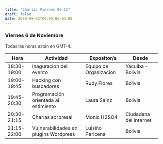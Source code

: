 ```yaml
---
title: "Charlas Viernes 06-11"
draft: false
date: 2020-09-02T00:00:00-04:00
---
```


### Viernes 6 de Noviembre

Todas las horas están en GMT-4.

| Hora | Actividad | Expositor/a | Desde |
| --- | --- | --- | --- |
| 18:30-19:00 | Inaguración del evento | Equipo de Organizacion | Yacuiba - Bolivia |
| 19:00-19:45 | Hacking con buscadores | Rudy Flores | Bolivia |
| 19:45-20:30 | Programación orientada al estimiento | Laura Sainz | Bolivia |
| 20:30-21:15 | Charlas sorpresa! | Monic H2SO4 | Ciudadana del Internet |
| 21:15-22:00 | Vulnerabilidades en plugins Wordpress | Luisiño Pericena | Bolivia |
